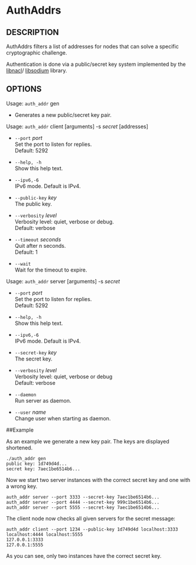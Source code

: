 AuthAddrs
===========

## DESCRIPTION

AuthAddrs filters a list of addresses for nodes that can solve
a specific cryptographic challenge.

Authentication is done via a public/secret key system
implemented by the [libnacl](http://nacl.cr.yp.to/)/
[libsodium](https://github.com/jedisct1/libsodium) library.


## OPTIONS

Usage: `auth_addr` gen

  * Generates a new public/secret key pair.

Usage: `auth_addr` client [arguments] -s *secret* [addresses]

  * `--port` *port*  
    Set the port to listen for replies.  
    Default: 5292

  * `--help, -h`  
    Show this help text.

  * `--ipv6,-6`  
    IPv6 mode. Default is IPv4.

  * `--public-key` *key*  
    The public key.

  * `--verbosity` *level*  
    Verbosity level: quiet, verbose or debug.  
    Default: verbose

  * `--timeout` *seconds*  
    Quit after n seconds.  
    Default: 1

  * `--wait`  
    Wait for the timeout to expire.

Usage: `auth_addr` server [arguments] -s *secret*

  * `--port` *port*  
    Set the port to listen for replies.  
    Default: 5292

  * `--help, -h`  
    Show this help text.

  * `--ipv6,-6`  
    IPv6 mode. Default is IPv4.

  * `--secret-key` *key*  
    The secret key.

  * `--verbosity` *level*  
    Verbosity level: quiet, verbose or debug  
    Default: verbose

  *  `--daemon`  
    Run server as daemon.

  *  `--user` *name*  
    Change user when starting as daemon.


##Example

As an example we generate a new key pair.
The keys are displayed shortened.

```
./auth_addr gen
public key: 1d749d4d...
secret key: 7aec1be6514b6...
```

Now we start two server instances with the correct secret key
and one with a wrong key.

```
auth_addr server --port 3333 --secret-key 7aec1be6514b6...
auth_addr server --port 4444 --secret-key 999c1be6514b6...
auth_addr server --port 5555 --secret-key 7aec1be6514b6...
```

The client node now checks all given servers for the secret message:

```
auth_addr client --port 1234 --public-key 1d749d4d localhost:3333 localhost:4444 localhost:5555
127.0.0.1:3333
127.0.0.1:5555
```

As you can see, only two instances have the correct secret key.
